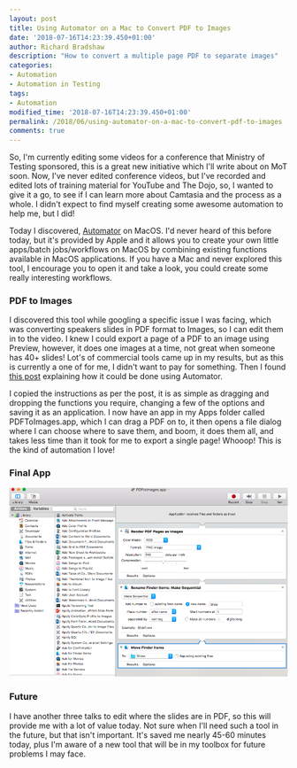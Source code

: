 ```yaml
---
layout: post
title: Using Automator on a Mac to Convert PDF to Images
date: '2018-07-16T14:23:39.450+01:00'
author: Richard Bradshaw
description: "How to convert a multiple page PDF to separate images"
categories: 
- Automation
- Automation in Testing
tags:
- Automation
modified_time: '2018-07-16T14:23:39.450+01:00'
permalink: /2018/06/using-automator-on-a-mac-to-convert-pdf-to-images
comments: true
---
```

So, I'm currently editing some videos for a conference that Ministry of Testing sponsored, this is a great new initiative which I'll write about on MoT soon. Now, I've never edited conference videos, but I've recorded and edited lots of training material for YouTube and The Dojo, so, I wanted to give it a go, to see if I can learn more about Camtasia and the process as a whole. I didn't expect to find myself creating some awesome automation to help me, but I did!

Today I discovered, [Automator](https://support.apple.com/en-gb/guide/automator/welcome/mac) on MacOS. I'd never heard of this before today, but it's provided by Apple and it allows you to create your own little apps/batch jobs/workflows on MacOS by combining existing functions available in MacOS applications. If you have a Mac and never explored this tool, I encourage you to open it and take a look, you could create some really interesting workflows.

### PDF to Images
I discovered this tool while googling a specific issue I was facing, which was converting speakers slides in PDF format to Images, so I can edit them in to the video. I knew I could export a page of a PDF to an image using Preview, however, it does one images at a time, not great when someone has 40+ slides! Lot's of commercial tools came up in my results, but as this is currently a one of for me, I didn't want to pay for something. Then I found [this post](https://www.alananna.co.uk/blog/2015/pdf-to-png-automator-script/) explaining how it could be done using Automator.

I copied the instructions as per the post, it is as simple as dragging and dropping the functions you require, changing a few of the options and saving it as an application. I now have an app in my Apps folder called PDFToImages.app, which I can drag a PDF on to, it then opens a file dialog where I can choose where to save them, and boom, it does them all, and takes less time than it took for me to export a single page! Whooop! This is the kind of automation I love!

### Final App
![The final script in Automator](/images/blogpostimages/pdftoimages/thefinalscript.png)

### Future
I have another three talks to edit where the slides are in PDF, so this will provide me with a lot of value today. Not sure when I'll need such a tool in the future, but that isn't important. It's saved me nearly 45-60 minutes today, plus I'm aware of a new tool that will be in my toolbox for future problems I may face.